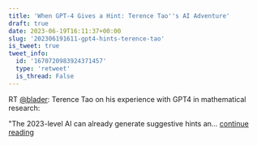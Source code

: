```yaml
---
title: 'When GPT-4 Gives a Hint: Terence Tao''s AI Adventure'
draft: true
date: 2023-06-19T16:11:37+00:00
slug: '202306191611-gpt4-hints-terence-tao'
is_tweet: true
tweet_info:
  id: '1670720983924371457'
  type: 'retweet'
  is_thread: False
---
```




RT [@blader](https://x.com/blader): Terence Tao on his experience with GPT4 in mathematical research: 

"The 2023-level AI can already generate suggestive hints an… [continue reading](https://x.com/sytelus/status/1670720983924371457)
